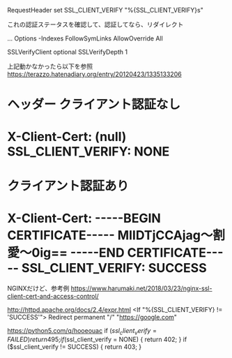 RequestHeader set SSL_CLIENT_VERIFY "%{SSL_CLIENT_VERIFY}s"

これの認証ステータスを確認して、認証してなら、リダイレクト


<VirtualHost _default_:443>
...
  <Directory "/var/www/html_ssl">
    Options -Indexes FollowSymLinks
    AllowOverride All
  </Directory>

  SSLVerifyClient optional
  SSLVerifyDepth 1
</VirtualHost>




上記動かなかったら以下を参照
https://terazzo.hatenadiary.org/entry/20120423/1335133206



ヘッダー
クライアント認証なし
==================
X-Client-Cert: (null)
SSL_CLIENT_VERIFY: NONE
==================

クライアント認証あり
==================
X-Client-Cert: -----BEGIN CERTIFICATE----- MIIDTjCCAjag～割愛～0ig== -----END CERTIFICATE-----
SSL_CLIENT_VERIFY: SUCCESS
==================


NGINXだけど、参考例
https://www.harumaki.net/2018/03/23/nginx-ssl-client-cert-and-access-control/




http://httpd.apache.org/docs/2.4/expr.html
<If "%{SSL_CLIENT_VERIFY} != 'SUCCESS'">
    Redirect permanent "/" "https://google.com"
</If>



https://python5.com/q/hooeouac
if ($ssl_client_verify = FAILED) {
        return 495;
}
if ($ssl_client_verify = NONE) {
    return 402;
}
if ($ssl_client_verify != SUCCESS) {
    return 403;
}
